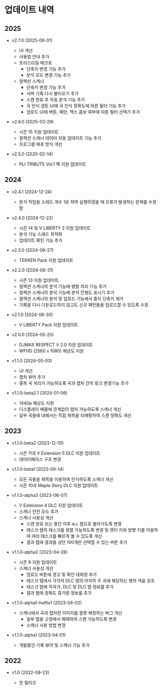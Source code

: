 # 업데이트 내역

## 2025

- v2.7.0 (2025-08-01)

  - UI 개선
  - 사용법 안내 추가
  - 프리스타일 매크로
    - 단축키 변경 기능 추가
    - 분석 모드 변경 기능 추가
  - 컬렉션 스캐너
    - 단축키 변경 기능 추가
    - 서버 기록 다시 불러오기 추가
    - 스캔 완료 후 자동 분석 기능 추가
    - 곡 인식 검토 UI에 곡 인식 정확도에 따른 필터 기능 추가
    - 업로드 UI에 버튼, 패턴, 맥스 콤보 여부에 따른 필터 선택기 추가

- v2.6.0 (2025-03-29)

  - 시즌 15 지원 업데이트
  - 컬렉션 스캐너 데이터 자동 업데이트 기능 추가
  - 프로그램 배포 방식 개선

- v2.5.0 (2025-02-14)

  - PLI TRIBUTE Vol.1 팩 지원 업데이트

## 2024

- v2.4.1 (2024-12-24)

  - 분석 작업을 스레드 개수 1로 하여 실행하였을 때 오류가 발생하는 문제를 수정함

- v2.4.0 (2024-12-22)

  - 시즌 14 및 V LIBERTY 2 지원 업데이트
  - 분석 기능 스레드 최적화
  - 업데이트 확인 기능 추가

- v2.3.0 (2024-09-27)

  - TEKKEN Pack 지원 업데이트

- v2.2.0 (2024-08-31)

  - 시즌 13 지원 업데이트
  - 컬렉션 스캐너의 분석 기능에 병렬 처리 기능 추가
  - 컬렉션 스캐너의 분석 기능에 분석 진행도 표시기 추가
  - 컬렉션 스캐너의 분석 및 업로드 기능에서 중지 단축키 제거
  - 기록을 다시 다운로드하지 않고도 신규 패턴들을 업로드할 수 있도록 수정

- v2.1.0 (2024-06-30)

  - V LIBERTY Pack 지원 업데이트

- v2.0.0 (2024-05-25)

  - DJMAX RESPECT V 2.0 지원 업데이트
  - WFHD (2560 x 1080) 해상도 지원

- v1.1.0 (2024-05-03)

  - UI 개선
  - 캡처 뷰어 추가
  - 중복 곡 처리가 가능하도록 곡과 캡처 간의 링크 변경기능 추가

- v1.1.0-beta2.1 (2024-01-06)

  - 1440p 해상도 지원
  - 디스플레이 배율에 관계없이 캡처 가능하도록 스캐너 개선
  - 일부 곡들에 대해서는 직접 제목을 리매핑하여 스캔 정확도 개선

## 2023

- v1.1.0-beta2 (2023-12-10)

  - 시즌 11과 V Extension 5 DLC 지원 업데이트
  - 데이터베이스 구조 변경

- v1.1.0-beta1 (2023-09-14)

  - 모든 곡들을 제목을 이용하여 인식하도록 스캐너 개선
  - 시즌 10과 Maple Story DLC 지원 업데이트

- v1.1.0-alpha3 (2023-06-07)

  - V Extension 4 DLC 지원 업데이트
  - 스캐너 안전 모드 추가
  - 스캐너 사용성 개선
    - 스캔 완료 또는 중단 이후 `ALL` 탭으로 돌아가도록 변경
    - 태스크 탭의 태스크를 정렬 가능하도록 변경 및 엔터 키와 방향 키를 이용하여 여러 태스크를 빠르게 볼 수 있도록 개선
    - 결과 탭에 결과를 상단 100개만 선택할 수 있는 버튼 추가

- v1.1.0-alpha2 (2023-04-28)

  - 시즌 9 지원 업데이트
  - 스캐너 사용성 개선
    - 업로드 버튼에 경고 및 확인 대화창 추가
    - 태스크 탭에서 각각의 DLC 탭의 마지막 두 곡에 해당하는 행의 색을 강조
    - 태스크 탭에 작곡가, DLC 및 DLC 탭 정보를 추가
    - 결과 탭에 정확도 증가량 정보를 추가

- v1.1.0-alpha1-hotfix1 (2023-04-02)

  - 스캐너에서 곡과 캡처한 이미지를 잘못 매칭하는 버그 개선
    - 일부 탭을 고정에서 해제하여 스캔 가능하도록 변경
    - 스캐너 사용 방법 변경

- v1.1.0-alpha1 (2023-04-01)

  - 개발중인 기록 뷰어 및 스캐너 기능 추가

## 2022

- v1.0 (2022-08-23)

  - 첫 릴리즈
